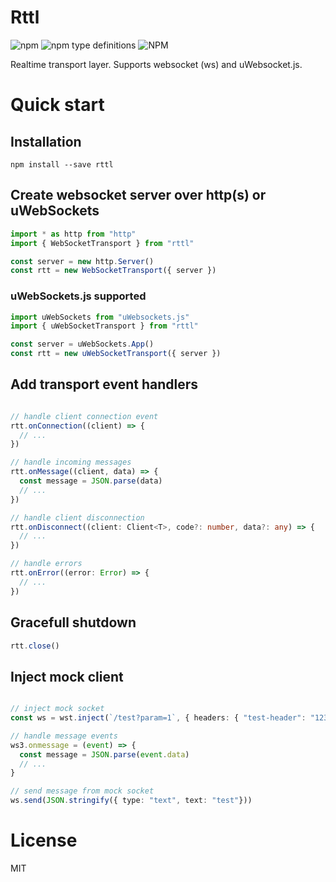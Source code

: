 # Rttl
<img alt="npm" src="https://img.shields.io/npm/v/rttl"> <img alt="npm type definitions" src="https://img.shields.io/npm/types/rttl"> <img alt="NPM" src="https://img.shields.io/npm/l/rttl">

Realtime transport layer. Supports websocket (ws) and uWebsocket.js.

# Quick start

## Installation

```
npm install --save rttl
```

## Create websocket server over http(s) or uWebSockets

```ts
import * as http from "http"
import { WebSocketTransport } from "rttl"

const server = new http.Server()
const rtt = new WebSocketTransport({ server })
```

### uWebSockets.js supported
``` ts
import uWebSockets from "uWebsockets.js"
import { uWebSocketTransport } from "rttl"

const server = uWebSockets.App()
const rtt = new uWebSocketTransport({ server })

```

## Add transport event handlers
```ts

// handle client connection event
rtt.onConnection((client) => {
  // ...
})

// handle incoming messages
rtt.onMessage((client, data) => {
  const message = JSON.parse(data)
  // ...
})

// handle client disconnection
rtt.onDisconnect((client: Client<T>, code?: number, data?: any) => {
  // ...
})

// handle errors
rtt.onError((error: Error) => {
  // ...
})
```

## Gracefull shutdown
```ts
rtt.close()
```

## Inject mock client
```ts

// inject mock socket
const ws = wst.inject(`/test?param=1`, { headers: { "test-header": "1234" } })

// handle message events
ws3.onmessage = (event) => {
  const message = JSON.parse(event.data)
  // ...
}

// send message from mock socket
ws.send(JSON.stringify({ type: "text", text: "test"}))
```

# License
MIT
